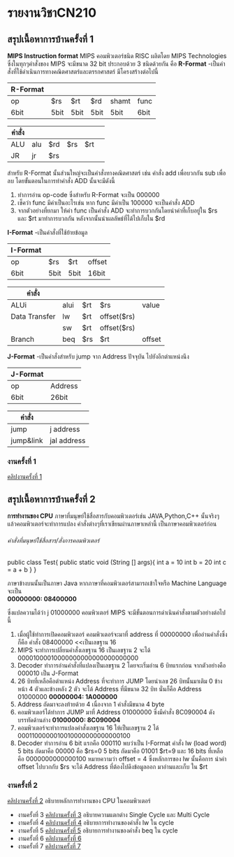 # รายงานวิชาCN210
## สรุปเนื้อหาการบ้านครั้งที่ 1
**MIPS Instruction format**
MIPS คอมพิวเตอร์ชนิด RISC ผลิตโดย MIPS Technologies ซึ่งในทุกๆคำสั่งของ MIPS จะมีขนาด 32 bit ประกอบด้วย 3 ชนิดด้วยกัน คือ
**R-Format** -เป็นคำสั่งที่ใช้ดำเนินการทางคณิตศาสตร์และตรรกศาสตร์ มีโครงสร้างต่อไปนี้

|**R-Format**|     |     |     |     |     |
|------------|-----|-----|-----|-----|-----|
|     op     | $rs | $rt | $rd |shamt|func |
|     6bit   | 5bit| 5bit| 5bit|5bit |6bit |

|**คำสั่ง**    |     |     |     |     |     |
|------------|-----|-----|-----|-----|-----|
|ALU         | alu | $rd | $rs | $rt |     |
|JR          | jr  | $rs |     |     |     |

สำหรับ R-Format นั้นส่วนใหญ่จะเป็นคำสั่งทางคณิตศาสตร์ เช่น คำสั่ง add เพื่อบวกกัน sub เพื่อลบ
โดยขั้นตอนในการทำคำสั่ง ADD นั้นจะมีดังนี้
1. ทำการอ่าน op-code ซึ่งสำหรับ R-Format จะเป็น 000000
2. เช็คว่า func มีค่าเป็นอะไรเช่น หาก func มีค่าเป็น 100000 จะเป็นคำสั่ง ADD
3. จากตัวอย่างที่ยกมา ให้ค่า func เป็นคำสั่ง ADD จะทำการบวกกันโดยนำค่าที่เก็บอยู่ใน $rs และ $rt มาทำการบวกกัน หลังจากนั้นนำผลลัพธ์ที่ได้ไปเก็บใน $rd

**I-Format** -เป็นคำสั่งที่ใช้ย้ายข้อมูล

|**I-Format**|     |     |     |
|------------|-----|-----|-----|
|     op     | $rs | $rt | offset |
|     6bit   | 5bit| 5bit| 16bit  |

|**คำสั่ง**    |     |     |        |         | 
|------------|-----|-----|---------|--------|
|ALUi        |alui | $rt | $rs     | value   |
|Data Transfer | lw | $rt | offset($rs)  |   |
|             |  sw | $rt | offset($rs)  |   |
|Branch      |  beq | $rs | $rt | offset |   | 


**J-Format** -เป็นคำสั่งสำหรับ jump จาก Address ปัจจุบัน ไปยังอีกตำแหน่งนึง

|**J-Format**|     |
|------------|-----|
|     op     | Address |
|     6bit   | 26bit|

|**คำสั่ง**    |           |
|------------|------------|
| jump       |  j address|
| jump&link  |jal address|

### งานครั้งที่ 1
  [คลิปงานครั้งที่ 1](https://www.youtube.com/watch?v=uxKd0FtUXx8&t=9s)

## สรุปเนื้อหาการบ้านครั้งที่ 2
**การทำงานของ CPU**
ภาษาที่มนุษย์ใช้สื่อสารกับคอมพิวเตอร์เช่น JAVA,Python,C++ นั้นจริงๆแล้วคอมพิวเตอร์จะทำการแปลง คำสั่งต่างๆที่เราเขียนผ่านภาษาเหล่านี้ เป็นภาษาคอมพิวเตอร์ก่อน 

###### คำสั่งที่มนุษย์ใช้สื่อสาร/สั่งการคอมพิวเตอร์ 
public class Test{                                                                                                                         public static void (String [] args){                                                                                                        int a = 10                                                                                                                              int b = 20                                                                                                                              int c = a + b                                                                                                                         }                                                                                                                                     }

ภาษาข้างบนนั้นเป็นภาษา Java หากภาษาที่คอมพิวเตอร์สามารถเข้าใจหรือ Machine Language จะเป็น 
                <br>**00000000:           08400000**    

ซึ่งแปลความได้ว่า  j  01000000  คอมพิวเตอร์ MIPS จะมีขั้นตอนการดำเนินคำสั่งตามตัวอย่างต่อไปนี้
1. เมื่อผู้ใช้ทำการเปิดคอมพิวเตอร์ คอมพิวเตอร์จะมาที่ address ที่ 00000000 เพื่ออ่านคำสั่งซึ่งก็คือ คำสั่ง 08400000 <<เป็นเลขฐาน 16
2. MIPS จะทำการเปลี่ยนคำสั่งเลขฐาน 16 เป็นเลขฐาน 2 จะได้ 00001000010000000000000000000000
3. Decoder ทำการอ่านคำสั่งที่แปลงเป็นเลขฐาน 2 โดยจะเริ่มอ่าน 6 บิทแรกก่อน จากตัวอย่างคือ 000010 เป็น J-Format
4. 26 บิทที่เหลือคือตำแหน่ง Address ที่จะทำการ JUMP โดยนำเลข 26 บิทนั้นมาเติม 0 ข้างหน้า 4 ตัวและข้างหลัง 2 ตัว จะได้ Address ที่มีขนาด 32 บิท
นั่นก็คือ Address 01000000                                                                                                                                **00000004:           1A000000**
5. Address ถัดมาจะลงท้ายด้วย 4 เนื่องจาก 1 คำสั่งมีขนาด 4 byte 
6. คอมพิวเตอร์ได้ทำการ JUMP มาที่ Address 01000000 ซึ่งมีคำสั่ง 8C090004 ดังบรรทัดด้านล่าง                                                                          **01000000:           8C090004**
7. คอมพิวเตอร์จะทำการแปลงคำสั่งเลขฐาน 16 ให้เป็นเลขฐาน 2 ได้ 0001100000010010000000000000100
8. Decoder ทำการอ่าน 6 bit แรกคือ 000110 พบว่าเป็น I-Format คำสั่ง lw (load word) 5 bits ถัดมาคือ 00000 คือ $rs=0 5 bits ถัดมาคือ 01001 $rt=9 และ    16 bits ที่เหลือคือ 0000000000000100 หมายความว่า offset = 4 ซึ่งหลักการของ lw นั้นคือการ นำค่า offset ไปบวกกับ $rs จะได้ Address ที่ต้องไปดึงข้อมูลออก    มาอ่านและเก็บ ใน $rt 

### งานครั้งที่ 2
  [คลิปงานครั้งที่ 2](https://www.youtube.com/watch?v=afBzikgJ6VA)
  อธิบายหลักการทำงานของ CPU ในคอมพิวเตอร์




* งานครั้งที่ 3
  [คลิปงานครั้งที่ 3](https://www.youtube.com/watch?v=D7P8hxrkiEY)
  อธิบายความแตกต่าง Single Cycle และ Multi Cycle
* งานครั้งที่ 4
  [คลิปงานครั้งที่ 4](https://www.youtube.com/watch?v=dOmY8EDUxi0&t=19s)
  อธิบายการทำงานของคำสั่ง lw ใน cycle
* งานครั้งที่ 5
  [คลิปงานครั้งที่ 5](https://www.youtube.com/watch?v=IAmkzRGe4yQ&t=14s)
  อธิบายการทำงานของคำสั่ง beq ใน cycle
* งานครั้งที่ 6
  [คลิปงานครั้งที่ 6](https://www.youtube.com/watch?v=kINS_f38R6I&t=9s)
* งานครั้งที่ 7
  [คลิปงานครั้งที่ 7](https://www.youtube.com/watch?v=NQ4u19d90rE&t=1s)
